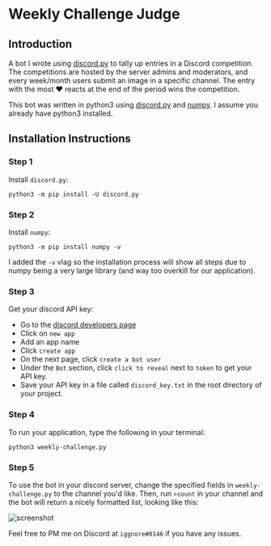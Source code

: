 # Weekly Challenge Judge

## Introduction
A bot I wrote using [discord.py](https://github.com/Rapptz/discord.py) to tally up entries in a Discord competition. The competitions are hosted by the server admins and moderators, and every week/month users submit an image in a specific channel. The entry with the most ❤ reacts at the end of the period wins the competition.

This bot was written in python3 using [discord.py](https://github.com/Rapptz/discord.py) and [numpy](http://www.numpy.org). I assume you already have python3 installed.

## Installation Instructions
### Step 1
Install `discord.py`:

```
python3 -m pip install -U discord.py
```

### Step 2
Install `numpy`:
```
python3 -m pip install numpy -v
```
I added the `-v` vlag so the installation process will show all steps due to numpy being a very large library (and way too overkill for our application).

### Step 3
Get your discord API key:

- Go to the [discord developers page](https://discordapp.com/developers/applications/me)
- Click on `new app`
- Add an app name
- Click `create app`
- On the next page, click `create a bot user`
- Under the `Bot` section, click `click to reveal` next to `token` to get your API key. 
- Save your API key in a file called `discord_key.txt` in the root directory of your project.

### Step 4
To run your application, type the following in your terminal:
```
python3 weekly-challenge.py
```

### Step 5
To use the bot in your discord server, change the specified fields in `weekly-challenge.py` to the channel you'd like.
Then, run `>count` in your channel and the bot will return a nicely formatted list, looking like this:

![screenshot](https://i.imgur.com/xJG95uA.png)

Feel free to PM me on Discord at `iggnore#0146` if you have any issues.
